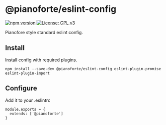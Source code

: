 # @pianoforte/eslint-config

[![npm version](https://badge.fury.io/js/%40pianoforte%2Feslint-config.svg)](https://badge.fury.io/js/%40pianoforte%2Feslint-config)
[![License: GPL v3](https://img.shields.io/badge/License-GPLv3-blue.svg)](https://www.gnu.org/licenses/gpl-3.0)

Pianofore style standard eslint config.

## Install

Install config with required plugins.

```
npm install --save-dev @pianoforte/eslint-config eslint-plugin-promise eslint-plugin-import
```

## Configure

Add it to your .eslintrc

```.eslintrc
module.exports = {
  extends: ['@pianoforte']
}
```

